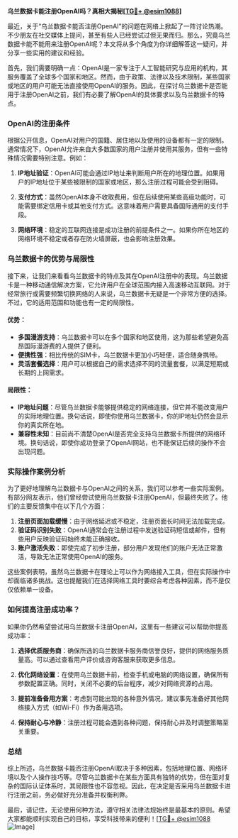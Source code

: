 **乌兰数据卡能注册OpenAI吗？真相大揭秘[[TG💪+ @esim1088](https://t.me/s/esim1088)]**

最近，关于“乌兰数据卡能否注册OpenAI”的问题在网络上掀起了一阵讨论热潮。不少朋友在社交媒体上提问，甚至有些人已经尝试过但无果而归。那么，究竟乌兰数据卡能不能用来注册OpenAI呢？本文将从多个角度为你详细解答这一疑问，并分享一些实用的建议和经验。

首先，我们需要明确一点：OpenAI是一家专注于人工智能研究与应用的机构，其服务覆盖了全球多个国家和地区。然而，由于政策、法律以及技术限制，某些国家或地区的用户可能无法直接使用OpenAI的服务。因此，在探讨乌兰数据卡是否能用于注册OpenAI之前，我们有必要了解OpenAI的具体要求以及乌兰数据卡的特点。

### OpenAI的注册条件

根据公开信息，OpenAI对用户的国籍、居住地以及使用的设备都有一定的限制。通常情况下，OpenAI允许来自大多数国家的用户注册并使用其服务，但有一些特殊情况需要特别注意。例如：

1. **IP地址验证**：OpenAI可能会通过IP地址来判断用户所在的地理位置。如果用户的IP地址位于某些被限制的国家或地区，那么注册过程可能会受到阻碍。
   
2. **支付方式**：虽然OpenAI本身不收取费用，但在后续使用某些高级功能时，可能需要绑定信用卡或其他支付方式。这意味着用户需要具备国际通用的支付手段。

3. **网络环境**：稳定的互联网连接是成功注册的前提条件之一。如果你所在地区的网络环境不稳定或者存在防火墙屏蔽，也会影响注册效果。

### 乌兰数据卡的优势与局限性

接下来，让我们来看看乌兰数据卡的特点及其在OpenAI注册中的表现。乌兰数据卡是一种移动通信解决方案，它允许用户在全球范围内接入高速移动互联网。对于经常旅行或需要频繁切换网络的人来说，乌兰数据卡无疑是一个非常方便的选择。不过，它的适用范围和功能也有一定的局限性。

#### 优势：
- **多国漫游支持**：乌兰数据卡可以在多个国家和地区使用，这为那些希望避免高昂国际漫游费的人提供了便利。
- **便携性强**：相比传统的SIM卡，乌兰数据卡更加小巧轻便，适合随身携带。
- **灵活套餐选择**：用户可以根据自己的需求选择不同的流量套餐，以满足短期或长期的上网需求。

#### 局限性：
- **IP地址问题**：尽管乌兰数据卡能够提供稳定的网络连接，但它并不能改变用户的实际地理位置。换句话说，即使你使用乌兰数据卡，你的IP地址仍然会显示你的真实所在地。
- **兼容性未知**：目前尚不清楚OpenAI是否完全支持乌兰数据卡所提供的网络环境。换句话说，即使你成功登录了OpenAI网站，也不能保证后续的操作不会出现问题。

### 实际操作案例分析

为了更好地理解乌兰数据卡与OpenAI之间的关系，我们可以参考一些实际案例。有部分网友表示，他们曾经尝试使用乌兰数据卡注册OpenAI，但最终失败了。他们的主要反馈集中在以下几个方面：

1. **注册页面加载缓慢**：由于网络延迟或不稳定，注册页面长时间无法加载完成。
2. **验证码识别失败**：OpenAI通常会在注册过程中发送验证码短信或邮件，但有些用户反映验证码始终未能正确接收。
3. **账户激活失败**：即使完成了初步注册，部分用户发现他们的账户无法正常激活，导致无法正常使用OpenAI的服务。

这些案例表明，虽然乌兰数据卡在理论上可以作为网络接入工具，但在实际操作中却面临诸多挑战。这也提醒我们在选择网络工具时要综合考虑各种因素，而不是仅仅依赖单一设备。

### 如何提高注册成功率？

如果你仍然希望尝试用乌兰数据卡注册OpenAI，这里有一些建议可以帮助你提高成功率：

1. **选择优质服务商**：确保所选的乌兰数据卡服务商信誉良好，提供的网络服务质量高。可以通过查看用户评价或咨询客服来获取更多信息。
   
2. **优化网络设置**：在使用乌兰数据卡前，检查手机或电脑的网络设置，确保所有参数配置正确。同时，关闭不必要的后台程序，减少对网络资源的占用。

3. **提前准备备用方案**：考虑到可能出现的各种意外情况，建议事先准备好其他网络接入方式（如Wi-Fi）作为备用选项。

4. **保持耐心与冷静**：注册过程可能会遇到各种问题，保持耐心并及时调整策略至关重要。

### 总结

综上所述，乌兰数据卡能否注册OpenAI取决于多种因素，包括地理位置、网络环境以及个人操作技巧等。尽管乌兰数据卡在某些方面具有独特的优势，但在面对复杂的国际认证体系时，其局限性也不容忽视。因此，在决定是否采用乌兰数据卡进行注册之前，务必做好充分准备并权衡利弊。

最后，请记住，无论使用何种方法，遵守相关法律法规始终是最基本的原则。希望大家都能顺利实现自己的目标，享受科技带来的便利！[[TG💪+ @esim1088](https://t.me/s/esim1088) ![Image](https://i.postimg.cc/4NQfJmqS/Snipaste-2025-05-13-00-14-12.png)]